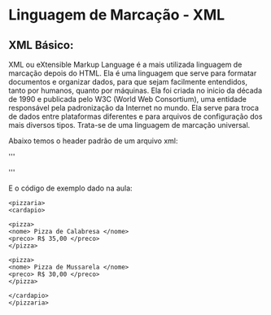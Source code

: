 # Linguagem de Marcação - XML

## XML Básico:

XML ou eXtensible Markup Language é a mais utilizada linguagem de marcação depois do HTML.
Ela é uma linguagem que serve para formatar documentos e organizar dados, para que sejam facilmente entendidos, tanto por humanos, quanto por máquinas.
Ela foi criada no inicio da década de 1990 e publicada pelo W3C (World Web Consortium), uma entidade responsável pela padronização da Internet no mundo.
Ela serve para troca de dados entre plataformas diferentes e para arquivos de configuração dos mais diversos tipos.
Trata-se de uma linguagem de marcação universal.



Abaixo temos o header padrão de um arquivo xml:

'''
<?xml version="1.0"?>
'''

E o código de exemplo dado na aula:
```
<pizzaria>
<cardapio>

<pizza>
<nome> Pizza de Calabresa </nome>
<preco> R$ 35,00 </preco>
</pizza>

<pizza>
<nome> Pizza de Mussarela </nome>
<preco> R$ 30,00 </preco>
</pizza>

</cardapio>
</pizzaria>
```

